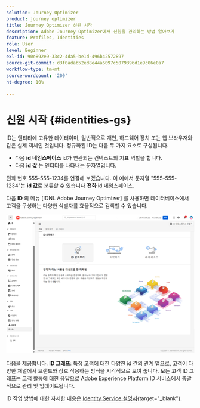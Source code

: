 ```yaml
---
solution: Journey Optimizer
product: journey optimizer
title: Journey Optimizer 신원 시작
description: Adobe Journey Optimizer에서 신원을 관리하는 방법 알아보기
feature: Profiles, Identities
role: User
level: Beginner
exl-id: 90e892e9-33c2-4da5-be1d-496b42572897
source-git-commit: d3f0adab52ed8e44a6097c5079396d1e9c06e0a7
workflow-type: tm+mt
source-wordcount: '200'
ht-degree: 10%

---
```


# 신원 시작 {#identities-gs}

ID는 엔티티에 고유한 데이터이며, 일반적으로 개인, 하드웨어 장치 또는 웹 브라우저와 같은 실제 객체인 것입니다. 정규화된 ID는 다음 두 가지 요소로 구성됩니다.

* 다음 **id 네임스페이스** id가 연관되는 컨텍스트의 지표 역할을 합니다.
* 다음 **id 값** 는 엔티티를 나타내는 문자열입니다.

전화 번호 555-555-1234를 연결해 보겠습니다. 이 예에서 문자열 &quot;555-555-1234&quot;는 **id 값**&#x200B;로 분류할 수 있습니다 **전화** id 네임스페이스.

다음 **ID** 의 메뉴 [!DNL Adobe Journey Optimizer] 를 사용하면 데이터베이스에서 고객을 구성하는 다양한 식별자를 효율적으로 검색할 수 있습니다.

![](assets/identities-home.png)

다음을 제공합니다. **ID 그래프**: 특정 고객에 대한 다양한 id 간의 관계 맵으로, 고객이 다양한 채널에서 브랜드와 상호 작용하는 방식을 시각적으로 보여 줍니다. 모든 고객 ID 그래프는 고객 활동에 대한 응답으로 Adobe Experience Platform ID 서비스에서 총괄적으로 관리 및 업데이트됩니다.

ID 작업 방법에 대한 자세한 내용은 [Identity Service 설명서](https://experienceleague.adobe.com/docs/experience-platform/identity/home.html?lang=ko-KR){target="_blank"}.
